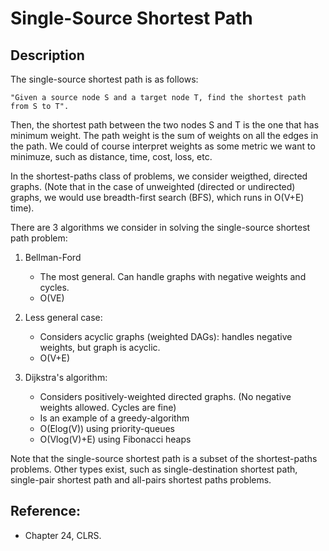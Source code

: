 # Single-Source Shortest Path

## Description 
The single-source shortest path is as follows:

	"Given a source node S and a target node T, find the shortest path from S to T".

Then, the shortest path between the two nodes S and T is the one that has minimum weight. The path weight is the sum of weights on all the edges in the path. We could of course interpret weights as some metric we want to minimuze, such as distance, time, cost, loss, etc.

In the shortest-paths class of problems, we consider weigthed, directed graphs. (Note that in the case of unweighted (directed or undirected) graphs, we would use breadth-first search (BFS), which runs in O(V+E) time).

There are 3 algorithms we consider in solving the single-source shortest path problem:

1. Bellman-Ford

	- The most general. Can handle graphs with negative weights and cycles.
	- O(VE)

2. Less general case:

	- Considers acyclic graphs (weighted DAGs): handles negative weights, but graph is acyclic.
	- O(V+E)

3. Dijkstra's algorithm:

	- Considers positively-weighted directed graphs. (No negative weights allowed. Cycles are fine)
	- Is an example of a greedy-algorithm
	- O(Elog(V)) using priority-queues
	- O(Vlog(V)+E) using Fibonacci heaps

Note that the single-source shortest path is a subset of the shortest-paths problems. Other types exist, such as single-destination shortest path, single-pair shortest path and all-pairs shortest paths problems.


## Reference:
- Chapter 24, CLRS.

